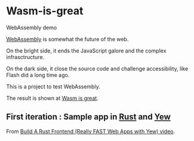 # Wasm-is-great
WebAssembly demo

[WebAssembly](https://webassembly.org/) is somewhat the future of the web.

On the bright side, it ends the JavaScript galore and the complex infrasctructure.

On the dark side, it close the source code and challenge accessibility, like Flash did a long time ago.

This is a project to test WebAssembly.

The result is shown at [Wasm is great](http://wasm.is-great.org/).


## First iteration : Sample app in [Rust](https://www.rust-lang.org/) and [Yew](https://yew.rs/)


From [Build A Rust Frontend (Really FAST Web Apps with Yew) video](https://www.youtube.com/watch?v=MddGbXgIt2E&ab_channel=CodetotheMoon).